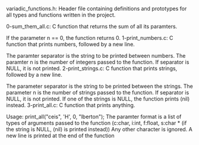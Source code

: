 variadic_functions.h: Header file containing definitions and prototypes for all types and functions written in the project.

0-sum_them_all.c: C function that returns the sum of all its paramters.

If the parameter n == 0, the function returns 0.
1-print_numbers.c: C function that prints numbers, followed by a new line.

The paramter separator is the string to be printed between numbers.
The paramter n is the number of integers passed to the function.
If separator is NULL, it is not printed.
2-print_strings.c: C function that prints strings, followed by a new line.

The parameter separator is the string to be printed between the strings.
The parameter n is the number of strings passed to the function.
If separator is NULL, it is not printed.
If one of the strings is NULL, the function prints (nil) instead.
3-print_all.c: C function that prints anything.

Usage: print_all("ceis", 'H', 0, "lberton");
The paramter format is a list of types of arguments passed to the function (c:char, i:int, f:float, s:char * (if the string is NULL, (nil) is printed instead))
Any other character is ignored.
A new line is printed at the end of the function
